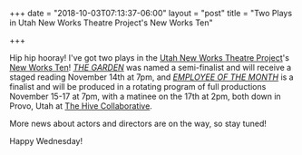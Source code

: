 +++
date = "2018-10-03T07:13:37-06:00"
layout = "post"
title = "Two Plays in Utah New Works Theatre Project's New Works Ten"

+++

Hip hip hooray! I've got two plays in the [Utah New Works Theatre Project](https://www.utahnewworkstheatreproject.org/)'s [New Works Ten](https://www.utahnewworkstheatreproject.org/new-works-ten-2018)! [*THE GARDEN*](https://newplayexchange.org/plays/239997/garden) was named a semi-finalist and will receive a staged reading November 14th at 7pm, and [*EMPLOYEE OF THE MONTH*](https://newplayexchange.org/plays/90783/employee-month) is a finalist and will be produced in a rotating program of full productions November 15-17 at 7pm, with a matinee on the 17th at 2pm, both down in Provo, Utah at [The Hive Collaborative](https://www.google.com/maps/place/The+Hive+Collaborative/@40.2262929,-111.6636753,15z/data=!4m5!3m4!1s0x0:0x1950d3029c572f37!8m2!3d40.2262929!4d-111.6636753). 

More news about actors and directors are on the way, so stay tuned! 

Happy Wednesday!